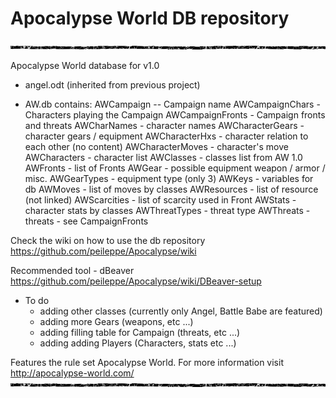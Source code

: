 # Apocalypse World DB repository
![image](https://raw.githubusercontent.com/peileppe/apocalypse/master/character-sheets/grungebar.png)

Apocalypse World database for v1.0
- angel.odt (inherited from previous project)

- AW.db contains:
	AWCampaign -- Campaign name 
	AWCampaignChars - Characters playing the Campaign
	AWCampaignFronts - Campaign fronts and threats
	AWCharNames - character names 
	AWCharacterGears - character gears / equipment
	AWCharacterHxs - character relation to each other (no content)
	AWCharacterMoves - character's move 
	AWCharacters - character list
	AWClasses - classes list from AW 1.0
	AWFronts - list of Fronts
	AWGear - possible equipment weapon / armor / misc. 
	AWGearTypes - equipment type (only 3)
	AWKeys - variables for db
	AWMoves - list of moves by classes
	AWResources - list of resource (not linked) 
	AWScarcities - list of scarcity used in Front
	AWStats - character stats by classes
	AWThreatTypes - threat type
	AWThreats - threats - see CampaignFronts


Check the wiki on how to use the db repository
https://github.com/peileppe/Apocalypse/wiki

Recommended tool - dBeaver 
https://github.com/peileppe/Apocalypse/wiki/DBeaver-setup

- To do 
	- adding other classes (currently only Angel, Battle Babe are featured)
	- adding more Gears (weapons, etc ...)
	- adding filling table for Campaign (threats, etc ...)
	- adding adding Players (Characters, stats  etc ...)
	
Features the rule set Apocalypse World. For more information visit http://apocalypse-world.com/ 	
![image](https://raw.githubusercontent.com/peileppe/apocalypse/master/character-sheets/grungebar.png)
